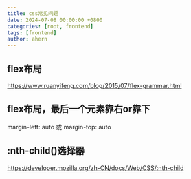 ```yaml
---
title: css常见问题
date: 2024-07-08 00:00:00 +0800
categories: [root, frontend]
tags: [frontend]
author: ahern
---
```


## flex布局
https://www.ruanyifeng.com/blog/2015/07/flex-grammar.html

## flex布局，最后一个元素靠右or靠下
margin-left: auto 或 margin-top: auto

## :nth-child()选择器
https://developer.mozilla.org/zh-CN/docs/Web/CSS/:nth-child
